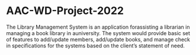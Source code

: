 # AAC-WD-Project-2022
The Library Management System is an application forassisting a librarian in managing a book library in auniversity. The system would provide basic set of features to add/update members, add/update books, and manage check in specifications for the systems based on the client’s statement of need.
